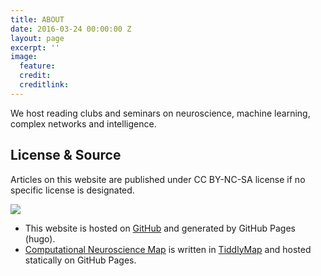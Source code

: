```yaml
---
title: ABOUT
date: 2016-03-24 00:00:00 Z
layout: page
excerpt: ''
image:
  feature: 
  credit: 
  creditlink: 
---
```


We host reading clubs and seminars on neuroscience, machine learning, complex networks and intelligence.



## License & Source

Articles on this website are published under CC BY-NC-SA license if no specific license is designated.


![](https://raw.github.com/opentf/GuokrBadge/master/cc/ccbyncsa.png)


* This website is hosted on [GitHub](https://github.com/neuronstar/neuronstar.github.io) and generated by GitHub Pages (hugo).
* [Computational Neuroscience Map](http://neuronstar.cc/comp-neurosci-map/) is written in [TiddlyMap](tiddlymap.org) and hosted statically on GitHub Pages.
